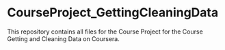 CourseProject_GettingCleaningData
=================================

This repository contains all files for the Course Project for the Course Getting and Cleaning Data on Coursera.
